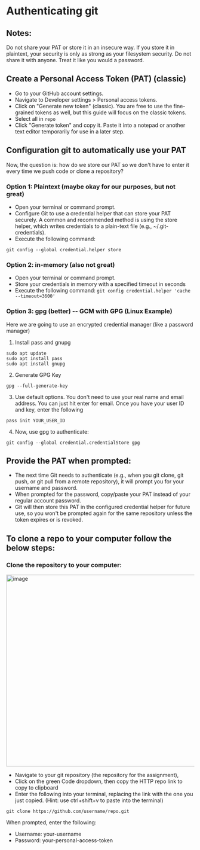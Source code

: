
# Authenticating git

## Notes:

Do not share your PAT or store it in an insecure way. If you store it in plaintext, your security is only as strong as your filesystem security. Do not share it with anyone. Treat it like you would a password.

## Create a Personal Access Token (PAT) (classic)
- Go to your GitHub account settings.
- Navigate to Developer settings > Personal access tokens.
- Click on "Generate new token" (classic). You are free to use the fine-grained tokens as well, but this guide will focus on the classic tokens.
- Select all in `repo`
- Click "Generate token" and copy it. Paste it into a notepad or another text editor temporarily for use in a later step.

## Configuration git to automatically use your PAT

Now, the question is: how do we store our PAT so we don't have to enter it every time we push code or clone a repository?

### Option 1: Plaintext (maybe okay for our purposes, but not great)

- Open your terminal or command prompt.
- Configure Git to use a credential helper that can store your PAT securely. A common and recommended method is using the store helper, which writes credentials to a plain-text file (e.g., ~/.git-credentials).
- Execute the following command: 
```
git config --global credential.helper store
```

### Option 2: in-memory (also not great)

- Open your terminal or command prompt.
- Store your credentials in memory with a specified timeout in seconds
- Execute the following command: `git config credential.helper 'cache --timeout=3600'`

### Option 3: gpg (better) -- GCM with GPG (Linux Example)

Here we are going to use an encrypted credential manager (like a password manager)

1. Install pass and gnupg
```
sudo apt update
sudo apt install pass
sudo apt install gnupg
```
2.  Generate GPG Key
```
gpg --full-generate-key
```
3. Use default options. You don't need to use your real name and email address. You can just hit enter for email. Once you have your user ID and key, enter the following
```
pass init YOUR_USER_ID
```

4. Now, use gpg to authenticate:
```
git config --global credential.credentialStore gpg
```

## Provide the PAT when prompted:

- The next time Git needs to authenticate (e.g., when you git clone, git push, or git pull from a remote repository), it will prompt you for your username and password.
- When prompted for the password, copy/paste your PAT instead of your regular account password.
- Git will then store this PAT in the configured credential helper for future use, so you won't be prompted again for the same repository unless the token expires or is revoked.


## To clone a repo to your computer follow the below steps:

### Clone the repository to your computer:
<img width="956" height="513" alt="image" src="https://github.com/user-attachments/assets/edbc3e35-1057-45a4-9deb-2022d7ab1917" />


* Navigate to your git repository (the repository for the assignment), 
* Click on the green Code dropdown, then copy the HTTP repo link to copy to clipboard
* Enter the following into your terminal, replacing the link with the one you just copied. (Hint: use ctrl+shift+v to paste into the terminal)
```
git clone https://github.com/username/repo.git
```
When prompted, enter the following:
* Username: your-username
* Password: your-personal-access-token